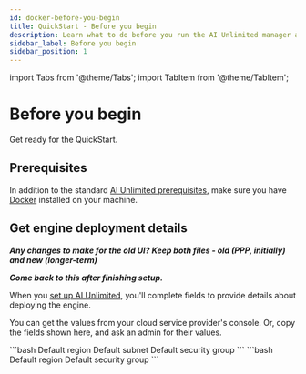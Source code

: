 ```yaml
---
id: docker-before-you-begin
title: QuickStart - Before you begin
description: Learn what to do before you run the AI Unlimited manager and JupyterLab using Docker.
sidebar_label: Before you begin
sidebar_position: 1
---
```

import Tabs from '@theme/Tabs';
import TabItem from '@theme/TabItem';

# Before you begin

Get ready for the QuickStart.

## Prerequisites

In addition to the standard [AI Unlimited prerequisites](/docs/install-ai-unlimited/#gs-prerequisties), make sure you have [Docker](https://www.docker.com/get-started/) installed on your machine.


## Get engine deployment details

***Any changes to make for the old UI? Keep both files - old (PPP, initially) and new (longer-term)***

***Come back to this after finishing setup.***

When you [set up AI Unlimited](/docs/install-ai-unlimited/quickstart/docker-setup-b.md), you'll complete fields to provide details about deploying the engine. 

You can get the values from your cloud service provider's console. Or, copy the fields shown here, and ask an admin for their values. 

<Tabs>
<TabItem value="aws" label="AWS">
```bash
Default region
Default subnet
Default security group
```
</TabItem>

<TabItem value="azure" label="Azure">
	```bash
	Default region
    Default security group
	```
</TabItem>
</Tabs> 

